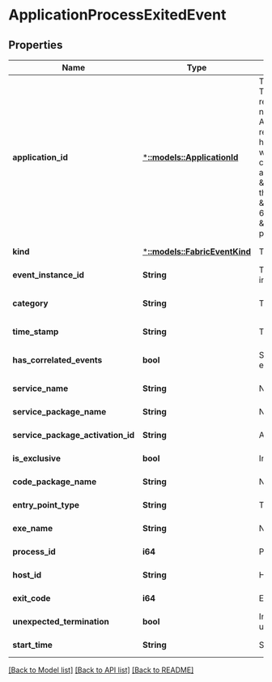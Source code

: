 # ApplicationProcessExitedEvent

## Properties
Name | Type | Description | Notes
------------ | ------------- | ------------- | -------------
**application_id** | [***::models::ApplicationId**](ApplicationId.md) | The identity of the application. This is an encoded representation of the application name. This is used in the REST APIs to identify the application resource. Starting in version 6.0, hierarchical names are delimited with the \&quot;\\~\&quot; character. For example, if the application name is \&quot;fabric:/myapp/app1\&quot;, the application identity would be \&quot;myapp\\~app1\&quot; in 6.0+ and \&quot;myapp/app1\&quot; in previous versions. | [optional] [default to null]
**kind** | [***::models::FabricEventKind**](FabricEventKind.md) | The kind of FabricEvent. | [default to null]
**event_instance_id** | **String** | The identifier for the FabricEvent instance. | [default to null]
**category** | **String** | The category of event. | [optional] [default to null]
**time_stamp** | **String** | The time event was logged. | [default to null]
**has_correlated_events** | **bool** | Shows there is existing related events available. | [optional] [default to null]
**service_name** | **String** | Name of Service. | [default to null]
**service_package_name** | **String** | Name of Service package. | [default to null]
**service_package_activation_id** | **String** | Activation Id of Service package. | [default to null]
**is_exclusive** | **bool** | Indicates IsExclusive flag. | [default to null]
**code_package_name** | **String** | Name of Code package. | [default to null]
**entry_point_type** | **String** | Type of EntryPoint. | [default to null]
**exe_name** | **String** | Name of executable. | [default to null]
**process_id** | **i64** | Process Id. | [default to null]
**host_id** | **String** | Host Id. | [default to null]
**exit_code** | **i64** | Exit code of process. | [default to null]
**unexpected_termination** | **bool** | Indicates if termination is unexpected. | [default to null]
**start_time** | **String** | Start time of process. | [default to null]

[[Back to Model list]](../README.md#documentation-for-models) [[Back to API list]](../README.md#documentation-for-api-endpoints) [[Back to README]](../README.md)


